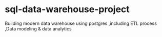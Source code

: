 # sql-data-warehouse-project
Building modern data warehouse using postgres ,including ETL process ,Data modeling &amp; data analytics 
